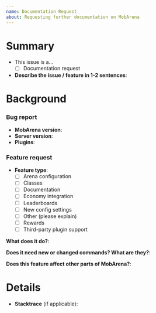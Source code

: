```yaml
---
name: Documentation Request
about: Requesting further documentation on MobArena
---
```


<!--
    Thanks for filing a new issue on MobArena! To help us help you, please use
    this template for filing your bug, feature request, or other topic.

    If you use this template, it helps the developers review your ticket and
    figure out the problem. If you don't use this template, we may close your
    issue as not enough information.
 -->

# Summary

* This issue is a…
    * [ ] Documentation request
* **Describe the issue / feature in 1-2 sentences**:


# Background

<!--
    IF THIS IS A BUG REPORT:

    * Delete the "Feature request" section
    * Include all requested info

    You can get some of this info by typing these commands in-game:
        /version MobArena: Get your MobArena plugin version
        /version: Get your Bukkit/Spigot server version
        /plugins: Get the plugins running on your server


    IF THIS IS A FEATURE REQUEST:

    * Delete the "Bug report" section
    * Be descriptive – help us understand your idea
    * Consider any issues that might happen if your idea is added
    * Does it affect other features of MobArena?
 -->

### Bug report

* **MobArena version**:
* **Server version**:
* **Plugins**:

### Feature request

* **Feature type**:
    * [ ] Arena configuration
    * [ ] Classes
    * [ ] Documentation
    * [ ] Economy integration
    * [ ] Leaderboards
    * [ ] New config settings
    * [ ] Other (please explain)
    * [ ] Rewards
    * [ ] Third-party plugin support

**What does it do?**:

**Does it need new or changed commands? What are they?**:

**Does this feature affect other parts of MobArena?**:


# Details

<!--
    If you have any other details to include, like screenshots, stacktraces¹, or
    something more detailed, please include it here!

    ¹ Stacktraces are the error messages you see in the console of your server.
    If you have a long stacktrace, DO NOT PASTE IT HERE! Please use Pastebin and
    add a link here.
 -->

* **Stacktrace** (if applicable):

<!--
    Phew, all done! Thanks for filing a new issue! We'll get back to you soon.
 -->
